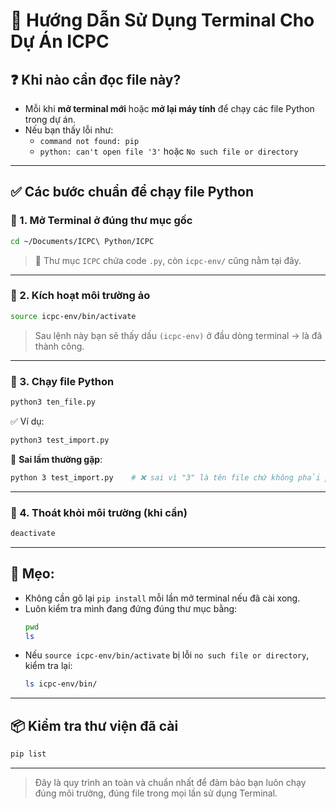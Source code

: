 # 📗 Hướng Dẫn Sử Dụng Terminal Cho Dự Án ICPC

## ❓ Khi nào cần đọc file này?

- Mỗi khi **mở terminal mới** hoặc **mở lại máy tính** để chạy các file Python trong dự án.
- Nếu bạn thấy lỗi như:
  - `command not found: pip`
  - `python: can't open file '3'` hoặc `No such file or directory`

---

## ✅ Các bước chuẩn để chạy file Python

### 🔹 1. Mở Terminal ở đúng thư mục gốc

```bash
cd ~/Documents/ICPC\ Python/ICPC
```

> 📝 Thư mục `ICPC` chứa code `.py`, còn `icpc-env/` cũng nằm tại đây.

---

### 🔹 2. Kích hoạt môi trường ảo

```bash
source icpc-env/bin/activate
```

> Sau lệnh này bạn sẽ thấy dấu `(icpc-env)` ở đầu dòng terminal → là đã thành công.

---

### 🔹 3. Chạy file Python

```bash
python3 ten_file.py
```

✅ Ví dụ:

```bash
python3 test_import.py
```

📛 **Sai lầm thường gặp**:

```bash
python 3 test_import.py    # ❌ sai vì "3" là tên file chứ không phải python3
```

---

### 🔹 4. Thoát khỏi môi trường (khi cần)

```bash
deactivate
```

---

## 🧠 Mẹo:

- Không cần gõ lại `pip install` mỗi lần mở terminal nếu đã cài xong.
- Luôn kiểm tra mình đang đứng đúng thư mục bằng:
  ```bash
  pwd
  ls
  ```
- Nếu `source icpc-env/bin/activate` bị lỗi `no such file or directory`, kiểm tra lại:
  ```bash
  ls icpc-env/bin/
  ```

---

## 📦 Kiểm tra thư viện đã cài

```bash
pip list
```

---

> Đây là quy trình an toàn và chuẩn nhất để đảm bảo bạn luôn chạy đúng môi trường, đúng file trong mọi lần sử dụng Terminal.
